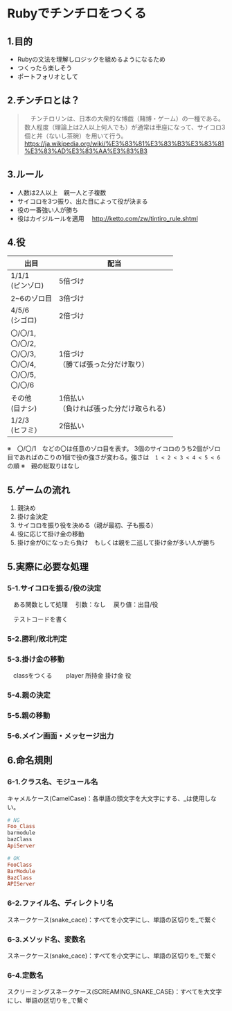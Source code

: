 # Rubyでチンチロをつくる
## 1.目的
- Rubyの文法を理解しロジックを組めるようになるため
- つくったら楽しそう
- ポートフォリオとして

## 2.チンチロとは？
> &emsp;チンチロリンは、日本の大衆的な博戯（賭博・ゲーム）の一種である。数人程度（理論上は2人以上何人でも）が通常は車座になって、サイコロ3個と丼（ないし茶碗）を用いて行う。  
https://ja.wikipedia.org/wiki/%E3%83%81%E3%83%B3%E3%83%81%E3%83%AD%E3%83%AA%E3%83%B3


## 3.ルール
- 人数は2人以上　親一人と子複数
- サイコロを3つ振り、出た目によって役が決まる
- 役の一番強い人が勝ち
- 役はカイジルールを適用
　http://ketto.com/zw/tintiro_rule.shtml

## 4.役
|  出目     |  配当  |
| ----      | ----              |
|  1/1/1 <br>(ピンゾロ)   |  5倍づけ  |
|  2~6のゾロ目   |  3倍づけ  |
|  4/5/6 <br>(シゴロ)   |  2倍づけ  |
|  〇/〇/1, <br>〇/〇/2, <br> 〇/〇/3,  <br>〇/〇/4, <br> 〇/〇/5, <br> 〇/〇/6 |  1倍づけ <br>（勝てば張った分だけ取り） |
|  その他 <br>(目ナシ)   |  1倍払い  <br>（負ければ張った分だけ取られる） |
|  1/2/3 <br>(ヒフミ）   |  2倍払い   |

※　〇/〇/1　などの〇は任意のゾロ目を表す。
3個のサイコロのうち2個がゾロ目であればのこりの1個で役の強さが変わる。強さは　`1 < 2 < 3 < 4 < 5 < 6` の順
※　親の総取りはなし

## 5.ゲームの流れ
1. 親決め
2. 掛け金決定
3. サイコロを振り役を決める（親が最初、子も振る）
4. 役に応じて掛け金の移動
5. 掛け金が0になったら負け　もしくは親を二巡して掛け金が多い人が勝ち 

## 5.実際に必要な処理

### 5-1.サイコロを振る/役の決定
　ある関数として処理
　引数：なし
　戻り値：出目/役

　テストコードを書く
### 5-2.勝利/敗北判定
### 5-3.掛け金の移動
　classをつくる
　　player 
     所持金
     掛け金
     役
  


### 5-4.親の決定
### 5-5.親の移動
### 5-6.メイン画面・メッセージ出力

## 6.命名規則
### 6-1.クラス名、モジュール名
キャメルケース(CamelCase)：各単語の頭文字を大文字にする、_は使用しない。
```ruby
# NG
Foo_Class
barmodule
bazClass
ApiServer

# OK
FooClass
BarModule
BazClass
APIServer
```

### 6-2.ファイル名、ディレクトリ名
スネークケース(snake_cace)：すべてを小文字にし、単語の区切りを_で繋ぐ

### 6-3.メソッド名、変数名
スネークケース(snake_cace)：すべてを小文字にし、単語の区切りを_で繋ぐ

### 6-4.定数名
スクリーミングスネークケース(SCREAMING_SNAKE_CASE)：すべてを大文字にし、単語の区切りを_で繋ぐ
